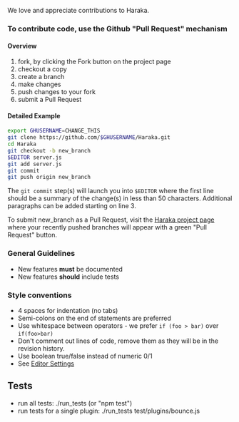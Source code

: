 We love and appreciate contributions to Haraka.

### To contribute code, use the Github "Pull Request" mechanism

#### Overview

1. fork, by clicking the Fork button on the project page
2. checkout a copy
3. create a branch
4. make changes
5. push changes to your fork
6. submit a Pull Request

#### Detailed Example

```sh
export GHUSERNAME=CHANGE_THIS
git clone https://github.com/$GHUSERNAME/Haraka.git
cd Haraka
git checkout -b new_branch
$EDITOR server.js
git add server.js
git commit
git push origin new_branch
```

The `git commit` step(s) will launch you into `$EDITOR` where the first line should be a summary of the change(s) in less than 50 characters. Additional paragraphs can be added starting on line 3.

To submit new_branch as a Pull Request, visit the [Haraka project page](https://github.com/haraka/Haraka) where your recently pushed branches will appear with a green "Pull Request" button.

### General Guidelines

- New features **must** be documented
- New features **should** include tests

### Style conventions

- 4 spaces for indentation (no tabs)
- Semi-colons on the end of statements are preferred
- Use whitespace between operators - we prefer `if (foo > bar)` over `if(foo>bar)`
- Don't comment out lines of code, remove them as they will be in the revision history.
- Use boolean true/false instead of numeric 0/1
- See [Editor Settings](Editor-Settings)

## Tests

- run all tests: ./run_tests (or "npm test")
- run tests for a single plugin: ./run_tests test/plugins/bounce.js
